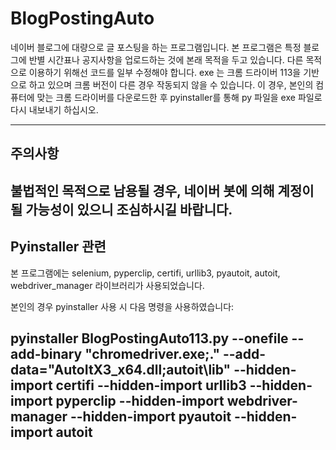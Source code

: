 # BlogPostingAuto

 네이버 블로그에 대량으로 글 포스팅을 하는 프로그램입니다. 
 본 프로그램은 특정 블로그에 반별 시간표나 공지사항을 업로드하는 것에 본래 목적을 두고 있습니다. 다른 목적으로 이용하기 위해선 코드를 일부 수정해야 합니다. 
 exe 는 크롬 드라이버 113을 기반으로 하고 있으며 크롬 버전이 다른 경우 작동되지 않을 수 있습니다. 이 경우, 본인의 컴퓨터에 맞는 크롬 드라이버를 다운로드한 후 pyinstaller를 통해 py 파일을 exe 파일로 다시 내보내기 하십시오.

-------------------------------
주의사항
-------------------------------
불법적인 목적으로 남용될 경우, 네이버 봇에 의해 계정이 될 가능성이 있으니 조심하시길 바랍니다.
-------------------------------
Pyinstaller 관련
-------------------------------
본 프로그램에는
selenium, pyperclip, certifi, urllib3, pyautoit, autoit, webdriver_manager 라이브러리가 사용되었습니다.

본인의 경우 pyinstaller 사용 시 다음 명령을 사용하였습니다:

pyinstaller BlogPostingAuto113.py --onefile --add-binary "chromedriver.exe;." --add-data="AutoItX3_x64.dll;autoit\lib" --hidden-import certifi --hidden-import urllib3 --hidden-import pyperclip --hidden-import webdriver-manager --hidden-import pyautoit --hidden-import autoit
------------------------------
